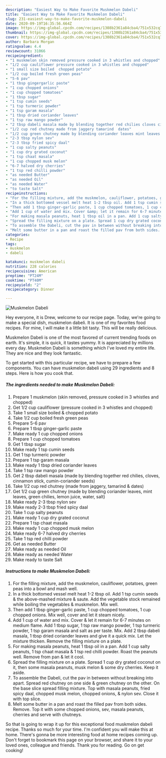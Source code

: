 ```yaml
---
description: "Easiest Way to Make Favorite Muskmelon Dabeli"
title: "Easiest Way to Make Favorite Muskmelon Dabeli"
slug: 231-easiest-way-to-make-favorite-muskmelon-dabeli
date: 2020-09-19T16:35:56.664Z
image: https://img-global.cpcdn.com/recipes/1308b2361a84cba4/751x532cq70/muskmelon-dabeli-recipe-main-photo.jpg
thumbnail: https://img-global.cpcdn.com/recipes/1308b2361a84cba4/751x532cq70/muskmelon-dabeli-recipe-main-photo.jpg
cover: https://img-global.cpcdn.com/recipes/1308b2361a84cba4/751x532cq70/muskmelon-dabeli-recipe-main-photo.jpg
author: Barbara Morgan
ratingvalue: 4.4
reviewcount: 31066
recipeingredient:
- "1 muskmelon skin removed pressure cooked in 3 whistles and chopped"
- "1/2 cup cauliflower pressure cooked in 3 whistles and chopped"
- "1 small size boiled  chopped potato"
- "1/2 cup boiled fresh green peas"
- "5-6 pav"
- "1 tbsp gingergarlic paste"
- "1 cup chopped onions"
- "1 cup chopped tomatoes"
- "1 tbsp sugar"
- "1 tsp cumin seeds"
- "1 tsp turmeric powder"
- "1 tsp garam masala"
- "1 tbsp dried coriander leaves"
- "1 tsp raw mango powder"
- "2 tbsp dabeli masala made by blending together red chilies cloves cinnamon stick cumincoriander seeds"
- "1/2 cup red chutney made from jaggery tamarind  dates"
- "1/2 cup green chutney made by blending coriander leaves mint leaves green chilies lemon juice water salt"
- "2-3 tbsp nylon sev"
- "2-3 tbsp fried spicy daal"
- "1 cup salty peanuts"
- "1 cup dry grated coconut"
- "1 tsp chaat masala"
- "1 cup chopped musk melon"
- "6-7 halved dry cherries"
- "1 tsp red chilli powder"
- "as needed Butter"
- "as needed Oil"
- "as needed Water"
- "to taste Salt"
recipeinstructions:
- "For the filling mixture, add the muskmelon, cauliflower, potatoes, green peas into a bowl and mash well."
- "In a thick bottomed vessel melt heat 1-2 tbsp oil. Add 1 tsp cumin seeds &amp; the above-mashed mixture &amp; saute. Add the vegetable stock remained while boiling the vegetables &amp; muskmelon. Mix well."
- "Then add 1 tbsp ginger-garlic paste, 1 cup chopped tomatoes, 1 cup chopped onions. Mix well, cover and let it steam nicely."
- "Add 1 cup of water and mix. Cover &amp; let it remain for 6-7 minutes on medium flame. Add 1 tbsp sugar, 1 tsp raw mango powder, 1 tsp turmeric powder, 1 tsp garam masala and salt as per taste. Mix. Add 2 tbsp dabeli masala, 1 tbsp dried coriander leaves and give it a quick mix. Let the mixture thicken. Remove the filling mixture on a plate."
- "For making masala peanuts, heat 1 tbsp oil in a pan. Add 1 cup salty peanuts, 1 tsp chaat masala &amp; 1 tsp red chilli powder. Roast the peanuts well. Remove from pan &amp; let it cool."
- "Spread the filling mixture on a plate. Spread 1 cup dry grated coconut on it, then some masala peanuts, musk melon &amp; some dry cherries. Keep it aside."
- "To assemble the Dabeli, cut the pav in between without breaking into apart. Spread red chutney on one side &amp; green chutney on the other. On the base slice spread filling mixture. Top with masala peanuts, fried spicy daal, chopped musk melon, chopped onions, &amp; nylon sev. Close it with top slice."
- "Melt some butter in a pan and roast the filled pav from both sides. Remove. Top it with some chopped onions, sev, masala peanuts, cherries and serve with chutneys."
categories:
- Recipe
tags:
- muskmelon
- dabeli

katakunci: muskmelon dabeli 
nutrition: 228 calories
recipecuisine: American
preptime: "PT24M"
cooktime: "PT40M"
recipeyield: "2"
recipecategory: Dinner

---
```



![Muskmelon Dabeli](https://img-global.cpcdn.com/recipes/1308b2361a84cba4/751x532cq70/muskmelon-dabeli-recipe-main-photo.jpg)

Hey everyone, it is Drew, welcome to our recipe page. Today, we're going to make a special dish, muskmelon dabeli. It is one of my favorites food recipes. For mine, I will make it a little bit tasty. This will be really delicious.

Muskmelon Dabeli is one of the most favored of current trending foods on earth. It's simple, it is quick, it tastes yummy. It is appreciated by millions every day. Muskmelon Dabeli is something which I've loved my entire life. They are nice and they look fantastic.




To get started with this particular recipe, we have to prepare a few components. You can have muskmelon dabeli using 29 ingredients and 8 steps. Here is how you cook that.

<!--inarticleads1-->

##### The ingredients needed to make Muskmelon Dabeli:

1. Prepare 1 muskmelon (skin removed, pressure cooked in 3 whistles and chopped)
1. Get 1/2 cup cauliflower (pressure cooked in 3 whistles and chopped)
1. Take 1 small size boiled &amp; chopped potato
1. Take 1/2 cup boiled fresh green peas
1. Prepare 5-6 pav
1. Prepare 1 tbsp ginger-garlic paste
1. Make ready 1 cup chopped onions
1. Prepare 1 cup chopped tomatoes
1. Get 1 tbsp sugar
1. Make ready 1 tsp cumin seeds
1. Get 1 tsp turmeric powder
1. Prepare 1 tsp garam masala
1. Make ready 1 tbsp dried coriander leaves
1. Take 1 tsp raw mango powder
1. Get 2 tbsp dabeli masala (made by blending together red chilies, cloves, cinnamon stick, cumin-coriander seeds)
1. Take 1/2 cup red chutney (made from jaggery, tamarind &amp; dates)
1. Get 1/2 cup green chutney (made by blending coriander leaves, mint leaves, green chilies, lemon juice, water, salt)
1. Make ready 2-3 tbsp nylon sev
1. Make ready 2-3 tbsp fried spicy daal
1. Take 1 cup salty peanuts
1. Make ready 1 cup dry grated coconut
1. Prepare 1 tsp chaat masala
1. Make ready 1 cup chopped musk melon
1. Make ready 6-7 halved dry cherries
1. Take 1 tsp red chilli powder
1. Get as needed Butter
1. Make ready as needed Oil
1. Make ready as needed Water
1. Make ready to taste Salt




<!--inarticleads2-->

##### Instructions to make Muskmelon Dabeli:

1. For the filling mixture, add the muskmelon, cauliflower, potatoes, green peas into a bowl and mash well.
1. In a thick bottomed vessel melt heat 1-2 tbsp oil. Add 1 tsp cumin seeds &amp; the above-mashed mixture &amp; saute. Add the vegetable stock remained while boiling the vegetables &amp; muskmelon. Mix well.
1. Then add 1 tbsp ginger-garlic paste, 1 cup chopped tomatoes, 1 cup chopped onions. Mix well, cover and let it steam nicely.
1. Add 1 cup of water and mix. Cover &amp; let it remain for 6-7 minutes on medium flame. Add 1 tbsp sugar, 1 tsp raw mango powder, 1 tsp turmeric powder, 1 tsp garam masala and salt as per taste. Mix. Add 2 tbsp dabeli masala, 1 tbsp dried coriander leaves and give it a quick mix. Let the mixture thicken. Remove the filling mixture on a plate.
1. For making masala peanuts, heat 1 tbsp oil in a pan. Add 1 cup salty peanuts, 1 tsp chaat masala &amp; 1 tsp red chilli powder. Roast the peanuts well. Remove from pan &amp; let it cool.
1. Spread the filling mixture on a plate. Spread 1 cup dry grated coconut on it, then some masala peanuts, musk melon &amp; some dry cherries. Keep it aside.
1. To assemble the Dabeli, cut the pav in between without breaking into apart. Spread red chutney on one side &amp; green chutney on the other. On the base slice spread filling mixture. Top with masala peanuts, fried spicy daal, chopped musk melon, chopped onions, &amp; nylon sev. Close it with top slice.
1. Melt some butter in a pan and roast the filled pav from both sides. Remove. Top it with some chopped onions, sev, masala peanuts, cherries and serve with chutneys.




So that is going to wrap it up for this exceptional food muskmelon dabeli recipe. Thanks so much for your time. I'm confident you will make this at home. There's gonna be more interesting food at home recipes coming up. Don't forget to bookmark this page on your browser, and share it to your loved ones, colleague and friends. Thank you for reading. Go on get cooking!

